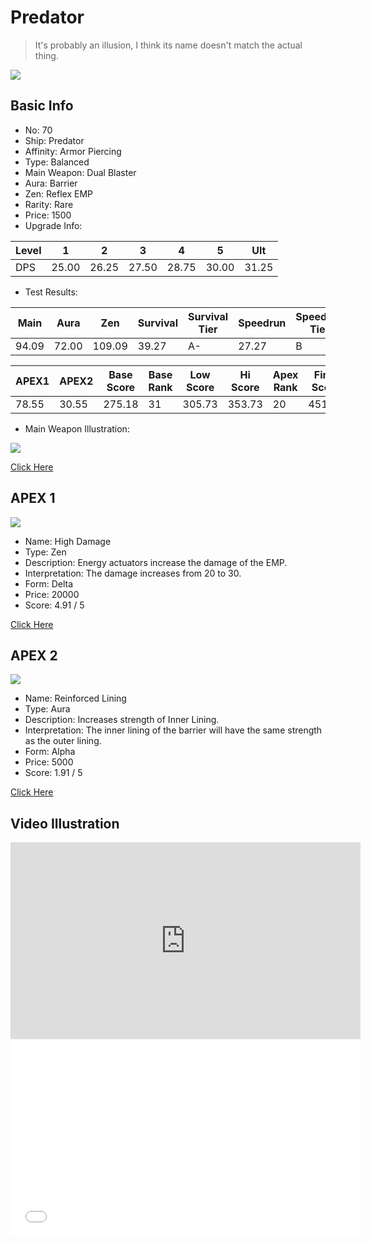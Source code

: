 # Predator

> It's probably an illusion, I think its name doesn't match the actual thing.

<img src="/ships/ship_70.png" style={{zoom:1}}/>

## Basic Info

- No: 70
- Ship: Predator
- Affinity: Armor Piercing
- Type: Balanced
- Main Weapon: Dual Blaster
- Aura: Barrier
- Zen: Reflex EMP
- Rarity: Rare
- Price: 1500
- Upgrade Info: 

| Level | 1 | 2 | 3 | 4 | 5 | Ult |
|--|--|--|--|--|--|--|
| DPS | 25.00 | 26.25 | 27.50 | 28.75 | 30.00 | 31.25 |

- Test Results: 

| Main | Aura | Zen | Survival | Survival Tier | Speedrun | Speedrun Tier | Fun | Fun Tier |
|--|--|--|--|--|--|--|--|--|
| 94.09 | 72.00 | 109.09 | 39.27 | A- | 27.27 | B | 31.64 | B |

| APEX1 | APEX2 | Base Score | Base Rank | Low Score | Hi Score | Apex Rank | Final Score | FinalRank |
|--|--|--|--|--|--|--|--|--|
| 78.55 | 30.55 | 275.18 | 31 | 305.73 | 353.73 | 20 | 451.91 | 25 |

- Main Weapon Illustration:

<img src="/illustration/main_70.gif" style={{zoom:1}}/>

[Click Here](https://gamefaqs.gamespot.com/iphone/193681-phoenix-ii/faqs/76704/ship-details-part-7#predator)

## APEX 1

<img src="/ships/ship_70_apex_1.png" style={{zoom:1}}/>

- Name: High Damage
- Type: Zen
- Description: Energy actuators increase the damage of the EMP.
- Interpretation: The damage increases from 20 to 30.
- Form: Delta
- Price: 20000
- Score: 4.91 / 5

[Click Here](https://gamefaqs.gamespot.com/iphone/193681-phoenix-ii/faqs/76704/ship-details-part-7#delta-remp-high-damage-c20000)

## APEX 2

<img src="/ships/ship_70_apex_2.png" style={{zoom:1}}/>

- Name: Reinforced Lining
- Type: Aura
- Description: Increases strength of Inner Lining.
- Interpretation: The inner lining of the barrier will have the same strength as the outer lining.
- Form: Alpha
- Price: 5000
- Score: 1.91 / 5

[Click Here](https://gamefaqs.gamespot.com/iphone/193681-phoenix-ii/faqs/76704/ship-details-part-7#alpha-barrier-reinforced-lining-c5000)

## Video Illustration

<iframe width="560" height="315" src="https://www.youtube.com/embed/Nn1KADrBtH8?si=G8Ci8uIqVWosBcWq" title="YouTube video player" frameborder="0" allow="accelerometer; autoplay; clipboard-write; encrypted-media; gyroscope; picture-in-picture; web-share" referrerpolicy="strict-origin-when-cross-origin" allowfullscreen></iframe>

<br/>

<iframe width="560" height="315" src="//player.bilibili.com/player.html?aid=559612815&bvid=BV1Ae4y1m7gP&cid=875885068&p=1&autoplay=false" scrolling="no" border="0" frameborder="no" allow="accelerometer; autoplay; clipboard-write; encrypted-media; gyroscope; picture-in-picture; web-share" framespacing="0" allowfullscreen="true"> </iframe>
